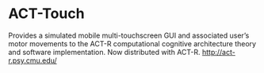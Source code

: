 # ACT-Touch
Provides a simulated mobile multi-touchscreen GUI and associated user’s motor movements to the ACT-R computational cognitive architecture theory and software implementation. Now distributed with ACT-R. http://act-r.psy.cmu.edu/
